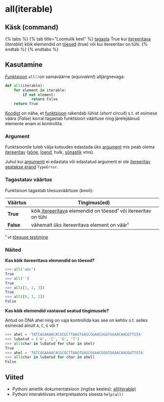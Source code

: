 # all(iterable)

## Käsk (command)

{% tabs %}
{% tab title="Loomulik keel" %}
[tagasta](../../terminid/sonastik/tagastama-to-return.md#taehendus) True kui [itereeritava](../../terminid/sonastik/itereeritav-iterable.md) (_iterable_) kõik elemendid on [tõesed](../sisseehitatud-tueuebid/toesuse-testimine.md) (true) või kui itereeritav on tühi.
{% endtab %}
{% endtabs %}

## Kasutamine

[Funktsioon](../../terminid/sonastik/funktsioon-function.md#taehendus) `all()`on samaväärne (_equivalent_) alljärgnevaga:

```python
def all(iterable):
    for element in iterable:
        if not element:
            return False
    return True
```

[Koodist](../../terminid/sonastik/kood-code.md) on näha, et [funktsioon](../../terminid/sonastik/funktsioon-function.md) rakendab lühist (_short circuit_) s.t. et esimese väära (_False_) korral tagastab funktsioon väärtuse ning järelejäänud elemente enam ei kontrollita.

### Argument

Funktsioonile tuleb välja kutsudes edastada üks [argument](../../terminid/sonastik/argument.md) mis peab olema [itereeritav](../../terminid/sonastik/itereeritav-iterable.md) ([sõne](../sisseehitatud-tueuebid/sone-str/), [loend](../../terminid/sonastik/loend-list.md), hulk, [sõnastik](../../terminid/sonastik/sonastik-dictionary.md#taehendus) vms).&#x20;

Juhul kui [argumenti](../../terminid/sonastik/argument.md) ei edastata või edastatud argument ei ole [itereeritav](../../terminid/sonastik/itereeritav-iterable.md)  [seatakse erand](../../terminid/sonastik/erandit-seadma-to-raise-an-exception.md#taehendus) `TypeError`.

### Tagastatav väärtus

Funktsioon tagastab tõesusväärtuse (booli):

|  Väärtus  | Tingimus(ed)                                                                                                                |
| --------- | --------------------------------------------------------------------------------------------------------------------------- |
| **True**  | kõik[ itereeritav](../../terminid/sonastik/itereeritav-iterable.md#taehendus)a elemendid on tõesed¹ või itereeritav on tühi |
| **False** | vähemalt üks itereeritava element on väär¹                                                                                  |

¹ vt [tõesuse testimine](../sisseehitatud-tueuebid/toesuse-testimine.md)

### Näited

**Kas kõik itereeritava elemendid on tõesed?**

```python
>>> all('abc')
True
>>> all('')
True
>>> all([1, 2, 3])
True
>>> all([0, 1, 2])
False
```

**Kas kõik elemendid vastavad seatud tingimusele?**

Antud on DNA ahel ning on vaja kontrollida kas see on kehtiv s.t. selles esinevad ainult `A`, `C`, `G` või `T`&#x20;

```python
>>> ahel = 'TATCAGAAAACACGCGCTTAAGTGAGCGGAACGGGTGGAACAAGGTTGTA'
>>> lubatud = ('A', 'C', 'G', 'T')
>>> all(char in lubatud for char in ahel)
True
>>> ahel = 'TATCAGAAAACACGCGCTTAAGTGAGCGGAACGGGTGGAACAAGGUTTGTA'
>>> all(char in lubatud for char in ahel)
False
```



## Viited

* Pythoni ametlik dokumentatsioon (inglise keeles): [all(iterable)](https://docs.python.org/3/library/functions.html#all)
* Pythoni interaktiivses interpretaatoris sisesta `help(all)`
